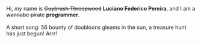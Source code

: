 Hi, my name is ~~Guybrush Threepwood~~ **Luciano Federico Pereira**, and I am a ~~wannabe pirate~~ **programmer**.<br><br>A short song: 56 bounty of doubloons gleams in the sun, a treasure hunt has just begun! Arrr!
